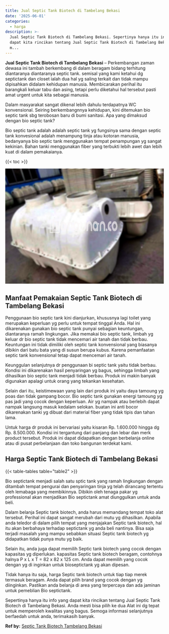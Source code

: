 ```yaml
---
title: Jual Septic Tank Biotech di Tambelang Bekasi
date: '2025-06-01'
categories:
  - harga
description: >-
  Jual Septic Tank Biotech di Tambelang Bekasi. Sepertinya hanya itu info yang
  dapat kita rincikan tentang Jual Septic Tank Biotech di Tambelang Bekasi. Anda
  m...
---
```


**Jual Septic Tank Biotech di Tambelang Bekasi** – Perkembangan zaman dewasa ini tambah berkembang di dalam beragam bidang terhitung diantaranya diantaranya septic tank. semisal yang kami ketahui dg septictank dan closet ialah dua hal yg saling terkait dan tidak mampu dipisahkan didalam kehidupan manusia. Membicarakan perihal itu barangkali keluar tabu dan asing, tetapi perlu diketahui hal tersebut pasti amat urgent untuk kita sebagai manusia.

Dalam masyarakat sangat dikenal lebih dahulu terdapatnya WC konvensional. Seiring berkembangnnya kehidupan, kini ditemukan bio septic tank sbg terobosan baru di bumi sanitasi. Apa yang dimaksud dengan bio septic tank?

Bio septic tank adalah adalah septic tank yg fungsinya sama dengan septic tank konvesional adalah menampung tinja atau kotoran manusia, bedanyanya bio septic tank menggunakan tempat penampungan yg sangat kekinian. Bahan tanki menggunakan fiber yang terbukti lebih awet dan lebih kuat di dalam pemakaianya.

{{< toc >}}

![Jual Septic Tank Biotech di Tambelang Bekasi](/images/jual-bio-septictank-34.png)

## Manfaat Pemakaian Septic Tank Biotech di Tambelang Bekasi

Penggunaan bio septic tank kini dianjurkan, khususnya lagi toilet yang merupakan keperluan yg perlu untuk tempat tinggal Anda. Hal ini dikarenakan gunakan bio septic tank punyai sebagian keuntungan, diantaranya ramah lingkungan. Jika memakai bio septic tank, limbah yg keluar dr bio septic tank tidak mencemari air tanah dan tidak berbau. Keuntungan ini tidak dimiliki oleh septic tank konvensional yang biasanya dibikin dari batu bata yang di susun berupa kubus. Karena pemanfaatan septic tank konvensional tetap dapat mencemari air tanah.

Keunggulan selanjutnya dr penggunaan bi septic tank yaitu tidak berbau. Kondisi ini dikarenakan hasil penyaringan yg bagus, sehingga limbah yang dihasilkan bio septic tank menjadi tidak berbau. Produk ini makin banyak digunakan apalagi untuk orang yang tekankan kesehatan.

Selain dari itu, keistimewaan yang lain dari produk ini yaitu daya tamoung yg poas dan tidak gampang bocor. Bio septic tank gunakan energi tamoung yg pas jadi yang cocok dengan keperluan. Air yg nampak atau berlebih dapat nampak langsung masuk kedalam selokan. buatan ini anti bocor dikarenakan tanki yg dibuat dari material fiber yang tidak tipis dan tahan lama.

Untuk harga dr produk ini bervariasi yaitu kisaran Rp. 1.600.000 hingga dg Rp. 8.500.000. Kondisi ini tergantung dari panjang dan lebar dan merk product tersebut. Produk ini dapat didapatkan dengan berbelanja online atau di pusat perbelanjaan dan toko bangunan terdekat kami.

## Harga Septic Tank Biotech di Tambelang Bekasi

{{< table-tables table="table2" >}}

Bio septictank menjadi salah satu sptic tank yang ramah lingkungan dengan ditambah tempat pengurai dan penyaringan tinja yg telah dirancang tertentu oleh lemabaga yang membikinnya. Dibikin oleh tenaga pakar yg professional akan menjadikan Bio septictank amat diunggulkan untuk anda beli.

Dalam belanja Septic tank biotech, anda harus memandang tempat toko alat tersebut. Perihal ini dapat sangat merubah dari mutu yg dihasilkan. Apabila anda teledor di dalam pilih tempat yang menjajakan Septic tank biotech, hal itu akan berbahaya terhadap septictank yg anda beli nantinya. Bisa saja terjadi masalah yang mampu sebabkan situasi Septic tank biotech yg didapatkan tidak punya mutu yg baik.

Selain itu, anda juga dapat memilih Septic tank biotech yang cocok dengan kapasitas yg diperlukan. kapasitas Septic tank biotech beragam, contohnya halnya P x L x T = 82 x 82 x 125 cm. Anda dapat memilih yang cocok dengan yg di inginkan untuk bioseptictank yg akan dipesan.

Tidak hanya itu saja, harga Septic tank biotech untuk tiap tiap merek termasuk beragam. Anda dapat pilih brand yang cocok dengan yg diinginkan. Pastikan anda belanja di area yang terpercaya dan ada jaminan untuk pemeblian Bio septictank.

Sepertinya hanya itu info yang dapat kita rincikan tentang Jual Septic Tank Biotech di Tambelang Bekasi. Anda mesti bisa pilih ke dua Alat ini dg tepat untuk memperoleh kwalitas yang bagus. Semoga informasi selanjutnya berfaedah untuk anda, terimakasih banyak.

**Ref by:** [Septic Tank Biotech Tambelang Bekasi](https://id.wikipedia.org/wiki/Septic)
